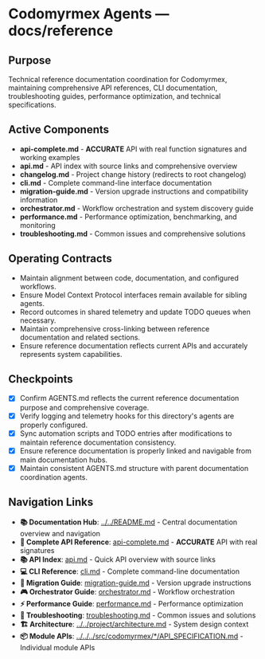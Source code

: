 # Codomyrmex Agents — docs/reference

## Purpose
Technical reference documentation coordination for Codomyrmex, maintaining comprehensive API references, CLI documentation, troubleshooting guides, performance optimization, and technical specifications.

## Active Components
- **api-complete.md** - **ACCURATE** API with real function signatures and working examples
- **api.md** - API index with source links and comprehensive overview
- **changelog.md** - Project change history (redirects to root changelog)
- **cli.md** - Complete command-line interface documentation
- **migration-guide.md** - Version upgrade instructions and compatibility information
- **orchestrator.md** - Workflow orchestration and system discovery guide
- **performance.md** - Performance optimization, benchmarking, and monitoring
- **troubleshooting.md** - Common issues and comprehensive solutions

## Operating Contracts
- Maintain alignment between code, documentation, and configured workflows.
- Ensure Model Context Protocol interfaces remain available for sibling agents.
- Record outcomes in shared telemetry and update TODO queues when necessary.
- Maintain comprehensive cross-linking between reference documentation and related sections.
- Ensure reference documentation reflects current APIs and accurately represents system capabilities.

## Checkpoints
- [x] Confirm AGENTS.md reflects the current reference documentation purpose and comprehensive coverage.
- [x] Verify logging and telemetry hooks for this directory's agents are properly configured.
- [x] Sync automation scripts and TODO entries after modifications to maintain reference documentation consistency.
- [x] Ensure reference documentation is properly linked and navigable from main documentation hubs.
- [x] Maintain consistent AGENTS.md structure with parent documentation coordination agents.

## Navigation Links
- **📚 Documentation Hub**: [../../README.md](../../README.md) - Central documentation overview and navigation
- **🔌 Complete API Reference**: [api-complete.md](api-complete.md) - **ACCURATE** API with real signatures
- **📚 API Index**: [api.md](api.md) - Quick API overview with source links
- **💻 CLI Reference**: [cli.md](cli.md) - Complete command-line documentation
- **🔄 Migration Guide**: [migration-guide.md](migration-guide.md) - Version upgrade instructions
- **🎮 Orchestrator Guide**: [orchestrator.md](orchestrator.md) - Workflow orchestration
- **⚡ Performance Guide**: [performance.md](performance.md) - Performance optimization
- **🔧 Troubleshooting**: [troubleshooting.md](troubleshooting.md) - Common issues and solutions
- **🏗️ Architecture**: [../../project/architecture.md](../../project/architecture.md) - System design context
- **📦 Module APIs**: [../../../src/codomyrmex/*/API_SPECIFICATION.md](../../../src/codomyrmex/*/API_SPECIFICATION.md) - Individual module APIs
